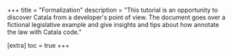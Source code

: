 +++
title = "Formalization"
description = "This tutorial is an opportunity to discover Catala from a developer's point of view. The document goes over a fictional legislative example and give insights and tips about how annotate the law with Catala code."

[extra]
toc = true
+++
